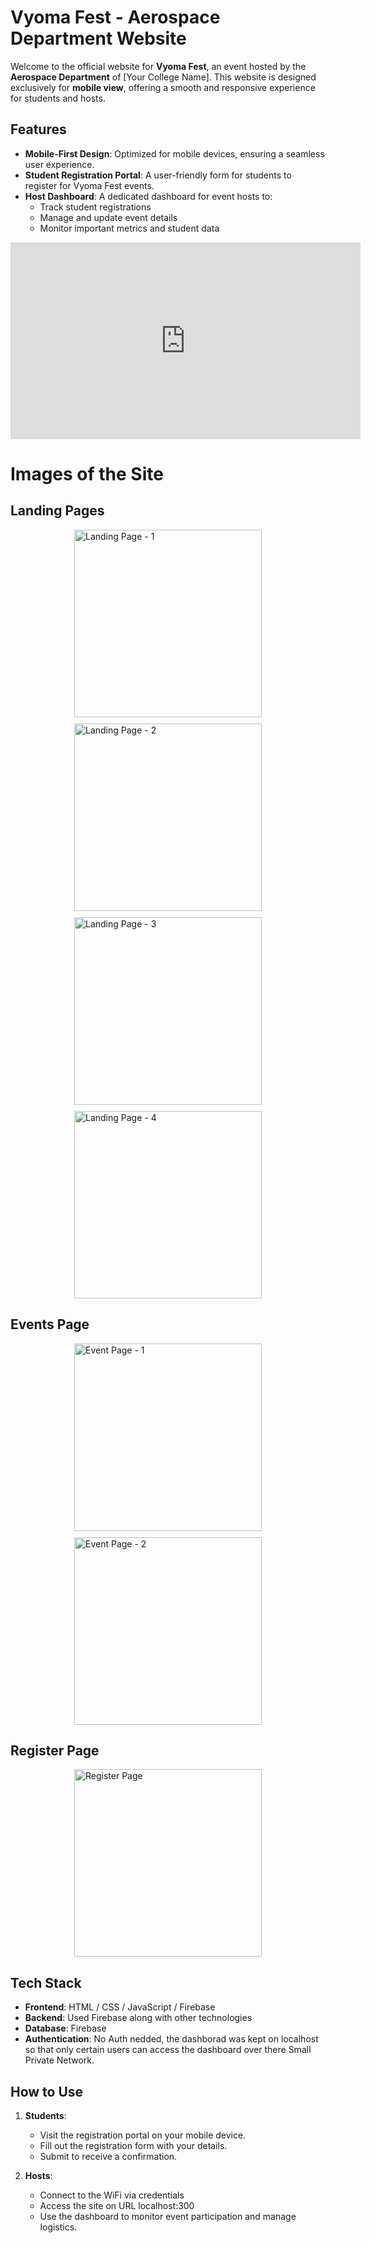# Vyoma Fest - Aerospace Department Website

Welcome to the official website for **Vyoma Fest**, an event hosted by the **Aerospace Department** of [Your College Name]. This website is designed exclusively for **mobile view**, offering a smooth and responsive experience for students and hosts.

## Features

- **Mobile-First Design**: Optimized for mobile devices, ensuring a seamless user experience.
- **Student Registration Portal**: A user-friendly form for students to register for Vyoma Fest events.
- **Host Dashboard**: A dedicated dashboard for event hosts to:
  - Track student registrations
  - Manage and update event details
  - Monitor important metrics and student data

<p align="center">
  <iframe width="560" height="315" src="https://www.youtube.com/embed/VIDEO_ID" frameborder="0" allow="autoplay; encrypted-media" allowfullscreen></iframe>
</p>

# Images of the Site

## Landing Pages
<div style="display: flex; flex-wrap: wrap; gap: 10px; justify-content: center;">
  <img src="https://i.ibb.co/JqTmWv0/vyoma-landing-1.png" alt="Landing Page - 1" width="300">
  <img src="https://i.ibb.co/2cQZRvr/vyoma-landing-page-4.png" alt="Landing Page - 2" width="300">
  <img src="https://i.ibb.co/0cn8kPm/vyoma-landing-page-2.png" alt="Landing Page - 3" width="300">
  <img src="https://i.ibb.co/F6Lxf8T/vyoma-landing-page-3.png" alt="Landing Page - 4" width="300">
</div>

## Events Page
<div style="display: flex; flex-wrap: wrap; gap: 10px; justify-content: center;">
  <img src="https://i.ibb.co/f1v9JnV/vyoma-event-page-1.png" alt="Event Page - 1" width="300">
  <img src="https://i.ibb.co/HdcpHnx/vyoma-event-page-2.png" alt="Event Page - 2" width="300">
</div>

## Register Page
<div style="display: flex; flex-wrap: wrap; gap: 10px; justify-content: center;">
  <img src="https://i.ibb.co/86rymjm/vyoma-registration-page.png" alt="Register Page" width="300">
</div>


## Tech Stack

- **Frontend**: HTML / CSS / JavaScript / Firebase
- **Backend**: Used Firebase along with other technologies
- **Database**: Firebase
- **Authentication**: No Auth nedded, the dashborad was kept on localhost so that only certain users can access the dashboard over there Small Private Network.

## How to Use

1. **Students**:
   - Visit the registration portal on your mobile device.
   - Fill out the registration form with your details.
   - Submit to receive a confirmation.

2. **Hosts**:
   - Connect to the WiFi via credentials
   - Access the site on URL localhost:300
   - Use the dashboard to monitor event participation and manage logistics.
